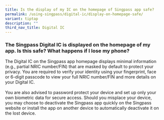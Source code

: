 ```yaml
---
title: Is the display of my IC on the homepage of Singpass app safe?
permalink: /using-singpass/digital-ic/display-on-homepage-safe/
variant: tiptap
description: ""
third_nav_title: Digital IC
---
```

<h3>The Singpass Digital IC is displayed on the homepage of my app. Is this safe? What happens if I lose my phone?</h3>
<p>The Digital IC on the Singpass app homepage displays minimal information
(e.g., partial NRIC number/FIN) that are masked by default to protect your
privacy. You are required to verify your identity using your fingerprint,
face or 6-digit passcode to view your full NRIC number/FIN and more details
on your Digital IC.
<br>
<br>You are also advised to password protect your device and set up only your
own biometric data for secure access. Should you misplace your device,
you may choose to deactivate the Singpass app quickly on the Singpass website
or install the app on another device to automatically deactivate it on
the lost device.</p>
